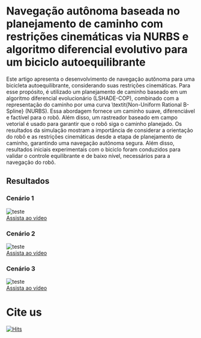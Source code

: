 # Navegação autônoma baseada no planejamento de caminho com restrições cinemáticas via NURBS e algoritmo diferencial evolutivo para um biciclo autoequilibrante

Este artigo apresenta o desenvolvimento de navegação autônoma para uma bicicleta autoequilibrante, considerando suas restrições cinemáticas. Para esse propósito, é utilizado um planejamento de caminho baseado em um algoritmo diferencial evolucionário (LSHADE-COP), combinado com a representação do caminho por uma curva \textit{Non-Uniform Rational B-Spline} (NURBS). Essa abordagem fornece um caminho suave, diferenciável e factível para o robô. Além disso, um rastreador baseado em campo vetorial é usado para garantir que o robô siga o caminho planejado. Os resultados da simulação mostram a importância de considerar a orientação do robô e as restrições cinemáticas desde a etapa de planejamento de caminho, garantindo uma navegação autônoma segura. Além disso, resultados iniciais experimentais com o biciclo foram conduzidos para validar o controle equilibrante e de baixo nível, necessários para a navegação do robô.

## Resultados

### Cenário 1
![teste](videos/cenario_1.gif)  
[Assista ao vídeo](videos/cenario_1.mp4)

### Cenário 2
![teste](videos/cenario_2.gif)  
[Assista ao vídeo](videos/cenario_2.mp4)

### Cenário 3
![teste](videos/cenario_3.gif)  
[Assista ao vídeo](videos/cenario_3.mp4)


# Cite us


[![Hits](https://hits.seeyoufarm.com/api/count/incr/badge.svg?url=https://github.com/eliasjof/SBAI2025_BIA&count_bg=%2379C83D&title_bg=%23555555&icon=github.svg&icon_color=%23E7E7E7&title=visits&edge_flat=false)](https://github.com/eliasjof/SBAI2025_BIA)
